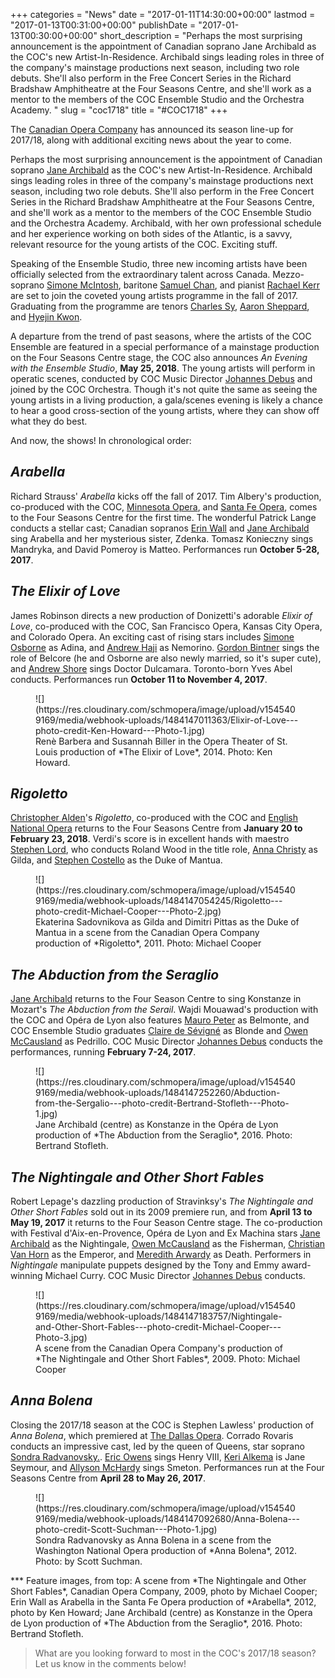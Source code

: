 +++
categories = "News"
date = "2017-01-11T14:30:00+00:00"
lastmod = "2017-01-13T00:31:00+00:00"
publishDate = "2017-01-13T00:30:00+00:00"
short_description = "Perhaps the most surprising announcement is the appointment of Canadian soprano Jane Archibald as the COC's new Artist-In-Residence. Archibald sings leading roles in three of the company's mainstage productions next season, including two role debuts. She'll also perform in the Free Concert Series in the Richard Bradshaw Amphitheatre at the Four Seasons Centre, and she'll work as a mentor to the members of the COC Ensemble Studio and the Orchestra Academy. "
slug = "coc1718"
title = "#COC1718"
+++

The [Canadian Opera Company](/scene/companies/canadian-opera-company/) has announced its season line-up for 2017/18, along with additional exciting news about the year to come.

Perhaps the most surprising announcement is the appointment of Canadian soprano [Jane Archibald](/scene/people/jane-archibald/) as the COC's new Artist-In-Residence. Archibald sings leading roles in three of the company's mainstage productions next season, including two role debuts. She'll also perform in the Free Concert Series in the Richard Bradshaw Amphitheatre at the Four Seasons Centre, and she'll work as a mentor to the members of the COC Ensemble Studio and the Orchestra Academy. Archibald, with her own professional schedule and her experience working on both sides of the Atlantic, is a savvy, relevant resource for the young artists of the COC. Exciting stuff.

Speaking of the Ensemble Studio, three new incoming artists have been officially selected from the extraordinary talent across Canada. Mezzo-soprano [Simone McIntosh](/scene/people/simone-mcintosh/), baritone [Samuel Chan](/scene/people/samuel-chan/), and pianist [Rachael Kerr](/scene/people/racheal-kerr/) are set to join the coveted young artists programme in the fall of 2017. Graduating from the programme are tenors [Charles Sy](/scene/people/charles-sy/), [Aaron Sheppard](/scene/people/aaron-sheppard/), and [Hyejin Kwon](/scene/people/hyejin-kwon/).

A departure from the trend of past seasons, where the artists of the COC Ensemble are featured in a special performance of a mainstage production on the Four Seasons Centre stage, the COC also announces *An Evening with the Ensemble Studio*, **May 25, 2018**. The young artists will perform in operatic scenes, conducted by COC Music Director [Johannes Debus](/scene/people/johannes-debus/) and joined by the COC Orchestra. Though it's not quite the same as seeing the young artists in a living production, a gala/scenes evening is likely a chance to hear a good cross-section of the young artists, where they can show off what they do best.

And now, the shows! In chronological order:

## *Arabella*

Richard Strauss' *Arabella* kicks off the fall of 2017. Tim Albery's production, co-produced with the COC, [Minnesota Opera](/scene/companies/minnesota-opera/), and [Santa Fe Opera](/scene/companies/santa-fe-opera/), comes to the Four Seasons Centre for the first time. The wonderful Patrick Lange conducts a stellar cast; Canadian sopranos [Erin Wall](/scene/people/erin-wall/) and [Jane Archibald](/scene/people/jane-archibald/) sing Arabella and her mysterious sister, Zdenka. Tomasz Konieczny sings Mandryka, and David Pomeroy is Matteo. Performances run **October 5-28, 2017**.

## *The Elixir of Love*

James Robinson directs a new production of Donizetti's adorable *Elixir of Love*, co-produced with the COC, San Francisco Opera, Kansas City Opera, and Colorado Opera. An exciting cast of rising stars includes [Simone Osborne](/talking-with-singers-simone-osborne/) as Adina, and [Andrew Haji](/scene/people/andrew-haji/) as Nemorino. [Gordon Bintner](/scene/people/gordon-bintner/) sings the role of Belcore (he and Osborne are also newly married, so it's super cute), and [Andrew Shore](/scene/people/andrew-shore/) sings Doctor Dulcamara. Toronto-born Yves Abel conducts. Performances run **October 11 to November 4, 2017**.

<figure data-type="image">
![](https://res.cloudinary.com/schmopera/image/upload/v1545409169/media/webhook-uploads/1484147011363/Elixir-of-Love---photo-credit-Ken-Howard---Photo-1.jpg)<figcaption>Renè Barbera and Susannah Biller in the Opera Theater of St. Louis production of *The Elixir of Love*, 2014. Photo: Ken Howard.</figcaption>
</figure>

## *Rigoletto*

[Christopher Alden](/scene/people/christopher-alden/)'s *Rigoletto*, co-produced with the COC and [English National Opera](/scene/companies/english-national-opera/) returns to the Four Seasons Centre from **January 20 to February 23, 2018**. Verdi's score is in excellent hands with maestro [Stephen Lord](/scene/people/stephen-lord/), who conducts Roland Wood in the title role, [Anna Christy](/scene/people/anna-christy/) as Gilda, and [Stephen Costello](/scene/people/stephen-costello/) as the Duke of Mantua. 

<figure data-type="image">
![](https://res.cloudinary.com/schmopera/image/upload/v1545409169/media/webhook-uploads/1484147054245/Rigoletto---photo-credit-Michael-Cooper---Photo-2.jpg)<figcaption>Ekaterina Sadovnikova as Gilda and Dimitri Pittas as the Duke of Mantua in a scene from the Canadian Opera Company production of *Rigoletto*, 2011. Photo: Michael Cooper</figcaption>
</figure>

## *The Abduction from the Seraglio*

[Jane Archibald](/scene/people/jane-archibald/) returns to the Four Season Centre to sing Konstanze in Mozart's *The Abduction from the Serail*. Wajdi Mouawad's production with the COC and Opéra de Lyon also features [Mauro Peter](/scene/people/mauro-peter/) as Belmonte, and COC Ensemble Studio graduates [Claire de Sévigné](/claire-de-sevigne-sing-fast-high/) as Blonde and [Owen McCausland](/spotlight-on-owen-mccausland/) as Pedrillo. COC Music Director [Johannes Debus](/scene/people/johannes-debus/) conducts the performances, running **February 7-24, 2017**.

<figure data-type="image">
![](https://res.cloudinary.com/schmopera/image/upload/v1545409169/media/webhook-uploads/1484147252260/Abduction-from-the-Sergalio---photo-credit-Bertrand-Stofleth---Photo-1.jpg)
<figcaption>Jane Archibald (centre) as Konstanze in the Opéra de Lyon production of *The Abduction from the Seraglio*, 2016. Photo: Bertrand Stofleth.</figcaption>
</figure>

## *The Nightingale and Other Short Fables*

Robert Lepage's dazzling production of Stravinksy's *The Nightingale and Other Short Fables* sold out in its 2009 premiere run, and from **April 13 to May 19, 2017** it returns to the Four Season Centre stage. The co-production with Festival d'Aix-en-Provence, Opéra de Lyon and Ex Machina stars [Jane Archibald](/scene/people/jane-archibald/) as the Nightingale, [Owen McCausland](/spotlight-on-owen-mccausland/) as the Fisherman, [Christian Van Horn](/talking-with-singers-christian-van-horn/) as the Emperor, and [Meredith Arwardy](/scene/people/meredith-arwardy/) as Death. Performers in *Nightingale* manipulate puppets designed by the Tony and Emmy award-winning Michael Curry. COC Music Director [Johannes Debus](/scene/people/johannes-debus/) conducts.

<figure data-type="image">
![](https://res.cloudinary.com/schmopera/image/upload/v1545409169/media/webhook-uploads/1484147183757/Nightingale-and-Other-Short-Fables---photo-credit-Michael-Cooper---Photo-3.jpg)<figcaption>A scene from the Canadian Opera Company's production of *The Nightingale and Other Short Fables*, 2009. Photo: Michael Cooper</figcaption>
</figure>

## *Anna Bolena*

Closing the 2017/18 season at the COC is Stephen Lawless' production of *Anna Bolena*, which premiered at [The Dallas Opera](/scene/companies/the-dallas-opera/). Corrado Rovaris conducts an impressive cast, led by the queen of Queens, star soprano [Sondra Radvanovsky.](/talking-with-singers-sondra-radvanovsky/). [Eric Owens](/scene/people/eric-owens/) sings Henry VIII, [Keri Alkema](/talking-with-singers-keri-alkema/) is Jane Seymour, and [Allyson McHardy](/scene/people/allyson-mchardy/) sings Smeton. Performances run at the Four Seasons Centre from **April 28 to May 26, 2017**.

<figure data-type="image">
![](https://res.cloudinary.com/schmopera/image/upload/v1545409169/media/webhook-uploads/1484147092680/Anna-Bolena---photo-credit-Scott-Suchman---Photo-1.jpg)<figcaption>Sondra Radvanovsky as Anna Bolena in a scene from the Washington National Opera production of *Anna Bolena*, 2012. Photo: by Scott Suchman.</figcaption>
</figure>
***
Feature images, from top: A scene from *The Nightingale and Other Short Fables*, Canadian Opera Company, 2009, photo by Michael Cooper; Erin Wall as Arabella in the Santa Fe Opera production of *Arabella*, 2012, photo by Ken Howard; Jane Archibald (centre) as Konstanze in the Opera de Lyon production of *The Abduction from the Seraglio*, 2016. Photo: Bertrand Stofleth.

>What are you looking forward to most in the COC's 2017/18 season? Let us know in the comments below!

